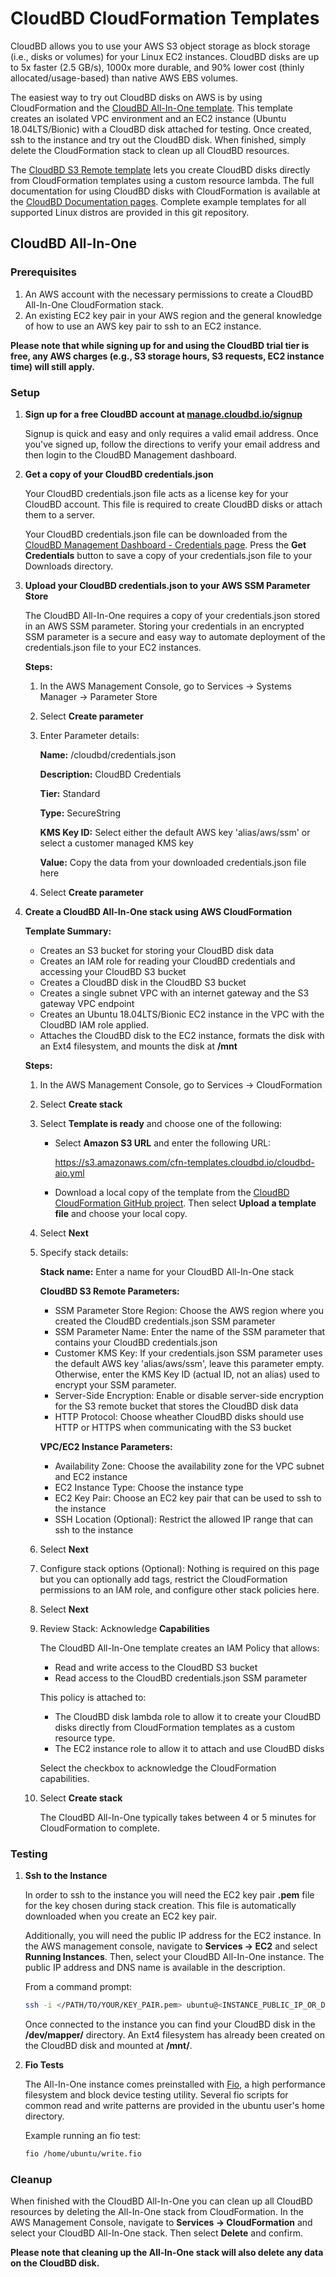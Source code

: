 # CloudBD CloudFormation Templates

CloudBD allows you to use your AWS S3 object storage as block storage (i.e., disks or volumes) for your Linux EC2 instances. CloudBD disks are up to 5x faster (2.5 GB/s), 1000x more durable, and 90% lower cost (thinly allocated/usage-based) than native AWS EBS volumes.

The easiest way to try out CloudBD disks on AWS is by using CloudFormation and the [CloudBD All-In-One template](https://github.com/dev-cloudbd/cfn-templates/blob/master/cloudbd-aio.yml). This template creates an isolated VPC environment and an EC2 instance (Ubuntu 18.04LTS/Bionic) with a CloudBD disk attached for testing. Once created, ssh to the instance and try out the CloudBD disk. When finished, simply delete the CloudFormation stack to clean up all CloudBD resources.

The [CloudBD S3 Remote template](https://github.com/dev-cloudbd/cfn-templates/blob/master/remote.yml) lets you create CloudBD disks directly from CloudFormation templates using a custom resource lambda. The full documentation for using CloudBD disks with CloudFormation is available at the [CloudBD Documentation pages](https://www.cloudbd.io/docs/remote-aws-s3.html#cloudformation-setup-guide). Complete example templates for all supported Linux distros are provided in this git repository.

## CloudBD All-In-One

### **Prerequisites**

1. An AWS account with the necessary permissions to create a CloudBD All-In-One CloudFormation stack.
2. An existing EC2 key pair in your AWS region and the general knowledge of how to use an AWS key pair to ssh to an EC2 instance.

**Please note that while signing up for and using the CloudBD trial tier is free, any AWS charges (e.g., S3 storage hours, S3 requests, EC2 instance time) will still apply.**

### **Setup**

1. **Sign up for a free CloudBD account at [manage.cloudbd.io/signup](https://manage.cloudbd.io/signup)**

   Signup is quick and easy and only requires a valid email address. Once you've signed up, follow the directions to verify your email address and then login to the CloudBD Management dashboard.

2. **Get a copy of your CloudBD credentials.json**

   Your CloudBD credentials.json file acts as a license key for your CloudBD account. This file is required to create CloudBD disks or attach them to a server.

   Your CloudBD credentials.json file can be downloaded from the [CloudBD Management Dashboard - Credentials page](https://manage.cloudbd.io/credentials). Press the **Get Credentials** button to save a copy of your credentials.json file to your Downloads directory.

3. **Upload your CloudBD credentials.json to your AWS SSM Parameter Store**

   The CloudBD All-In-One requires a copy of your credentials.json stored in an AWS SSM parameter. Storing your credentials in an encrypted SSM parameter is a secure and easy way to automate deployment of the credentials.json file to your EC2 instances.

   **Steps:**

   1. In the AWS Management Console, go to Services -> Systems Manager -> Parameter Store
   2. Select **Create parameter**
   3. Enter Parameter details:

      **Name:** /cloudbd/credentials.json

      **Description:** CloudBD Credentials

      **Tier:** Standard

      **Type:** SecureString

      **KMS Key ID:** Select either the default AWS key 'alias/aws/ssm' or select a customer managed KMS key

      **Value:** Copy the data from your downloaded credentials.json file here

   4. Select **Create parameter**

4. **Create a CloudBD All-In-One stack using AWS CloudFormation**

   **Template Summary:**

   * Creates an S3 bucket for storing your CloudBD disk data
   * Creates an IAM role for reading your CloudBD credentials and accessing your CloudBD S3 bucket
   * Creates a CloudBD disk in the CloudBD S3 bucket
   * Creates a single subnet VPC with an internet gateway and the S3 gateway VPC endpoint
   * Creates an Ubuntu 18.04LTS/Bionic EC2 instance in the VPC with the CloudBD IAM role applied.
   * Attaches the CloudBD disk to the EC2 instance, formats the disk with an Ext4 filesystem, and mounts the disk at **/mnt**

   **Steps:**

   1. In the AWS Management Console, go to Services -> CloudFormation
   2. Select **Create stack**
   3. Select **Template is ready** and choose one of the following:

      * Select **Amazon S3 URL** and enter the following URL:

        https://s3.amazonaws.com/cfn-templates.cloudbd.io/cloudbd-aio.yml

      * Download a local copy of the template from the [CloudBD CloudFormation GitHub project](https://github.com/dev-cloudbd/cfn-templates/blob/master/cloudbd-aio.yml). Then select **Upload a template file** and choose your local copy.

   4. Select **Next**
   5. Specify stack details:

      **Stack name:** Enter a name for your CloudBD All-In-One stack

      **CloudBD S3 Remote Parameters:**

      * SSM Parameter Store Region: Choose the AWS region where you created the CloudBD credentials.json SSM parameter
      * SSM Parameter Name: Enter the name of the SSM parameter that contains your CloudBD credentials.json
      * Customer KMS Key: If your credentials.json SSM parameter uses the default AWS key 'alias/aws/ssm', leave this parameter empty. Otherwise, enter the KMS Key ID (actual ID, not an alias) used to encrypt your SSM parameter.
      * Server-Side Encryption: Enable or disable server-side encryption for the S3 remote bucket that stores the CloudBD disk data
      * HTTP Protocol: Choose wheather CloudBD disks should use HTTP or HTTPS when communicating with the S3 bucket

      **VPC/EC2 Instance Parameters:**

      * Availability Zone: Choose the availability zone for the VPC subnet and EC2 instance
      * EC2 Instance Type: Choose the instance type
      * EC2 Key Pair: Choose an EC2 key pair that can be used to ssh to the instance
      * SSH Location (Optional): Restrict the allowed IP range that can ssh to the instance

    6. Select **Next**
    7. Configure stack options (Optional): Nothing is required on this page but you can optionally add tags, restrict the CloudFormation permissions to an IAM role, and configure other stack policies here.
    8. Select **Next**
    9. Review Stack: Acknowledge **Capabilities**

        The CloudBD All-In-One template creates an IAM Policy that allows:

        * Read and write access to the CloudBD S3 bucket
        * Read access to the CloudBD credentials.json SSM parameter

        This policy is attached to:

        * The CloudBD disk lambda role to allow it to create your CloudBD disks directly from CloudFormation templates as a custom resource type.
        * The EC2 instance role to allow it to attach and use CloudBD disks

        Select the checkbox to acknowledge the CloudFormation capabilities.

    11. Select **Create stack**

        The CloudBD All-In-One typically takes between 4 or 5 minutes for CloudFormation to complete.

### **Testing**

1. **Ssh to the Instance**

   In order to ssh to the instance you will need the EC2 key pair **.pem** file for the key chosen during stack creation. This file is automatically downloaded when you create an EC2 key pair.

   Additionally, you will need the public IP address for the EC2 instance. In the AWS management console, navigate to **Services -> EC2** and select **Running Instances**. Then, select your CloudBD All-In-One instance. The public IP address and DNS name is available in the description.

   From a command prompt:

   ```bash
   ssh -i </PATH/TO/YOUR/KEY_PAIR.pem> ubuntu@<INSTANCE_PUBLIC_IP_OR_DNS_NAME>
   ```

   Once connected to the instance you can find your CloudBD disk in the **/dev/mapper/** directory. An Ext4 filesystem has already been created on the CloudBD disk and mounted at **/mnt/**.

2. **Fio Tests**

   The All-In-One instance comes preinstalled with [Fio](https://fio.readthedocs.io/en/latest/index.html), a high performance filesystem and block device testing utility. Several fio scripts for common read and write patterns are provided in the ubuntu user's home directory.

   Example running an fio test:

   ``` bash
   fio /home/ubuntu/write.fio
   ```

### **Cleanup**

When finished with the CloudBD All-In-One you can clean up all CloudBD resources by deleting the All-In-One stack from CloudFormation. In the AWS Management Console, navigate to **Services -> CloudFormation** and select your CloudBD All-In-One stack. Then select **Delete** and confirm.

**Please note that cleaning up the All-In-One stack will also delete any data on the CloudBD disk.**
